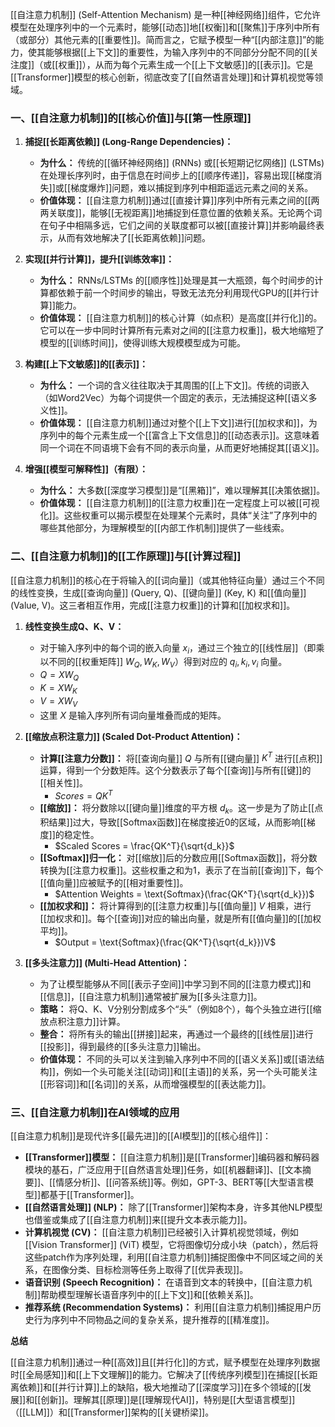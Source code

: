 [[自注意力机制]] (Self-Attention Mechanism) 是一种[[神经网络]]组件，它允许模型在处理序列中的一个元素时，能够[[动态]]地[[权衡]]和[[聚焦]]于序列中所有（或部分）其他元素的[[重要性]]。简而言之，它赋予模型一种“[[内部注意]]”的能力，使其能够根据[[上下文]]的重要性，为输入序列中的不同部分分配不同的[[关注度]]（或[[权重]]），从而为每个元素生成一个[[上下文敏感]]的[[表示]]。它是[[Transformer]]模型的核心创新，彻底改变了[[自然语言处理]]和计算机视觉等领域。

### 一、[[自注意力机制]]的[[核心价值]]与[[第一性原理]]

1.  **捕捉[[长距离依赖]] (Long-Range Dependencies)：**
    *   **为什么：** 传统的[[循环神经网络]] (RNNs) 或[[长短期记忆网络]] (LSTMs) 在处理长序列时，由于信息在时间步上的[[顺序传递]]，容易出现[[梯度消失]]或[[梯度爆炸]]问题，难以捕捉到序列中相距遥远元素之间的关系。
    *   **价值体现：** [[自注意力机制]]通过[[直接计算]]序列中所有元素之间的[[两两关联度]]，能够[[无视距离]]地捕捉到任意位置的依赖关系。无论两个词在句子中相隔多远，它们之间的关联度都可以被[[直接计算]]并影响最终表示，从而有效地解决了[[长距离依赖]]问题。

2.  **实现[[并行计算]]，提升[[训练效率]]：**
    *   **为什么：** RNNs/LSTMs 的[[顺序性]]处理是其一大瓶颈，每个时间步的计算都依赖于前一个时间步的输出，导致无法充分利用现代GPU的[[并行计算]]能力。
    *   **价值体现：** [[自注意力机制]]的核心计算（如点积）是高度[[并行化]]的。它可以在一步中同时计算所有元素对之间的[[注意力权重]]，极大地缩短了模型的[[训练时间]]，使得训练大规模模型成为可能。

3.  **构建[[上下文敏感]]的[[表示]]：**
    *   **为什么：** 一个词的含义往往取决于其周围的[[上下文]]。传统的词嵌入（如Word2Vec）为每个词提供一个固定的表示，无法捕捉这种[[语义多义性]]。
    *   **价值体现：** [[自注意力机制]]通过对整个[[上下文]]进行[[加权求和]]，为序列中的每个元素生成一个[[富含上下文信息]]的[[动态表示]]。这意味着同一个词在不同语境下会有不同的表示向量，从而更好地捕捉其[[语义]]。

4.  **增强[[模型可解释性]]（有限）：**
    *   **为什么：** 大多数[[深度学习模型]]是“[[黑箱]]”，难以理解其[[决策依据]]。
    *   **价值体现：** [[自注意力机制]]的[[注意力权重]]在一定程度上可以被[[可视化]]。这些权重可以揭示模型在处理某个元素时，具体“关注”了序列中的哪些其他部分，为理解模型的[[内部工作机制]]提供了一些线索。

### 二、[[自注意力机制]]的[[工作原理]]与[[计算过程]]

[[自注意力机制]]的核心在于将输入的[[词向量]]（或其他特征向量）通过三个不同的线性变换，生成[[查询向量]] (Query, Q)、[[键向量]] (Key, K) 和[[值向量]] (Value, V)。这三者相互作用，完成[[注意力权重]]的计算和[[加权求和]]。

1.  **线性变换生成Q、K、V：**
    *   对于输入序列中的每个词的嵌入向量 $x_i$，通过三个独立的[[线性层]]（即乘以不同的[[权重矩阵]] $W_Q, W_K, W_V$）得到对应的 $q_i, k_i, v_i$ 向量。
    *   $Q = XW_Q$
    *   $K = XW_K$
    *   $V = XW_V$
    *   这里 $X$ 是输入序列所有词向量堆叠而成的矩阵。

2.  **[[缩放点积注意力]] (Scaled Dot-Product Attention)：**
    *   **计算[[注意力分数]]：** 将[[查询向量]] $Q$ 与所有[[键向量]] $K^T$ 进行[[点积]]运算，得到一个分数矩阵。这个分数表示了每个[[查询]]与所有[[键]]的[[相关性]]。
        *   $Scores = QK^T$
    *   **[[缩放]]：** 将分数除以[[键向量]]维度的平方根 $d_k$。这一步是为了防止[[点积结果]]过大，导致[[Softmax函数]]在梯度接近0的区域，从而影响[[梯度]]的稳定性。
        *   $Scaled Scores = \frac{QK^T}{\sqrt{d_k}}$
    *   **[[Softmax]]归一化：** 对[[缩放]]后的分数应用[[Softmax函数]]，将分数转换为[[注意力权重]]。这些权重之和为1，表示了在当前[[查询]]下，每个[[值向量]]应被赋予的[[相对重要性]]。
        *   $Attention Weights = \text{Softmax}(\frac{QK^T}{\sqrt{d_k}})$
    *   **[[加权求和]]：** 将计算得到的[[注意力权重]]与[[值向量]] $V$ 相乘，进行[[加权求和]]。每个[[查询]]对应的输出向量，就是所有[[值向量]]的[[加权平均]]。
        *   $Output = \text{Softmax}(\frac{QK^T}{\sqrt{d_k}})V$

3.  **[[多头注意力]] (Multi-Head Attention)：**
    *   为了让模型能够从不同[[表示子空间]]中学习到不同的[[注意力模式]]和[[信息]]，[[自注意力机制]]通常被扩展为[[多头注意力]]。
    *   **策略：** 将Q、K、V分别分割成多个“头”（例如8个），每个头独立进行[[缩放点积注意力]]计算。
    *   **整合：** 将所有头的输出[[拼接]]起来，再通过一个最终的[[线性层]]进行[[投影]]，得到最终的[[多头注意力]]输出。
    *   **价值体现：** 不同的头可以关注到输入序列中不同的[[语义关系]]或[[语法结构]]，例如一个头可能关注[[动词]]和[[主语]]的关系，另一个头可能关注[[形容词]]和[[名词]]的关系，从而增强模型的[[表达能力]]。

### 三、[[自注意力机制]]在AI领域的应用

[[自注意力机制]]是现代许多[[最先进]]的[[AI模型]]的[[核心组件]]：

*   **[[Transformer]]模型：** [[自注意力机制]]是[[Transformer]]编码器和解码器模块的基石，广泛应用于[[自然语言处理]]任务，如[[机器翻译]]、[[文本摘要]]、[[情感分析]]、[[问答系统]]等。例如，GPT-3、BERT等[[大型语言模型]]都基于[[Transformer]]。
*   **[[自然语言处理]] (NLP)：** 除了[[Transformer]]架构本身，许多其他NLP模型也借鉴或集成了[[自注意力机制]]来[[提升文本表示能力]]。
*   **计算机视觉 (CV)：** [[自注意力机制]]已经被引入计算机视觉领域，例如[[Vision Transformer]] (ViT) 模型，它将图像切分成小块（patch），然后将这些patch作为序列处理，利用[[自注意力机制]]捕捉图像中不同区域之间的关系，在图像分类、目标检测等任务上取得了[[优异表现]]。
*   **语音识别 (Speech Recognition)：** 在语音到文本的转换中，[[自注意力机制]]帮助模型理解长语音序列中的[[上下文]]和[[依赖关系]]。
*   **推荐系统 (Recommendation Systems)：** 利用[[自注意力机制]]捕捉用户历史行为序列中不同物品之间的复杂关系，提升推荐的[[精准度]]。

**总结**

[[自注意力机制]]通过一种[[高效]]且[[并行化]]的方式，赋予模型在处理序列数据时[[全局感知]]和[[上下文理解]]的能力。它解决了[[传统序列模型]]在捕捉[[长距离依赖]]和[[并行计算]]上的缺陷，极大地推动了[[深度学习]]在多个领域的[[发展]]和[[创新]]。理解其[[原理]]是[[理解现代AI]]，特别是[[大型语言模型]]（[[LLM]]）和[[Transformer]]架构的[[关键桥梁]]。